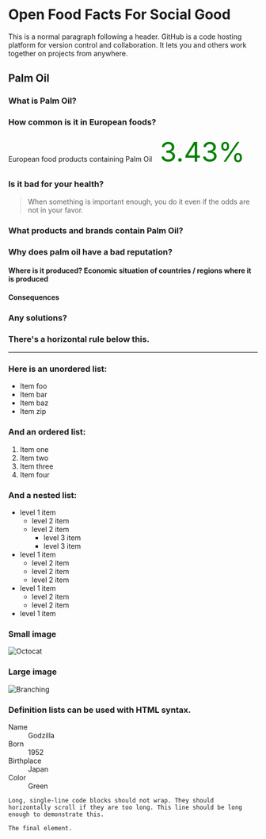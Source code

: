 # Open Food Facts For Social Good

This is a normal paragraph following a header. GitHub is a code hosting platform for version control and collaboration. It lets you and others work together on projects from anywhere.

## Palm Oil

### What is Palm Oil?

### How common is it in European foods?

European food products containing Palm Oil<span style="font-size:55px; color:green"> 3.43%</span>

### Is it bad for your health?

> When something is important enough, you do it even if the odds are not in your favor.

### What products and brands contain Palm Oil?

### Why does palm oil have a bad reputation?

#### Where is it produced? Economic situation of countries / regions where it is produced

#### Consequences

### Any solutions?







### There's a horizontal rule below this.

* * *

### Here is an unordered list:

*   Item foo
*   Item bar
*   Item baz
*   Item zip

### And an ordered list:

1.  Item one
1.  Item two
1.  Item three
1.  Item four

### And a nested list:

- level 1 item
  - level 2 item
  - level 2 item
    - level 3 item
    - level 3 item
- level 1 item
  - level 2 item
  - level 2 item
  - level 2 item
- level 1 item
  - level 2 item
  - level 2 item
- level 1 item

### Small image

![Octocat](https://assets-cdn.github.com/images/icons/emoji/octocat.png)

### Large image

![Branching](https://guides.github.com/activities/hello-world/branching.png)


### Definition lists can be used with HTML syntax.

<dl>
<dt>Name</dt>
<dd>Godzilla</dd>
<dt>Born</dt>
<dd>1952</dd>
<dt>Birthplace</dt>
<dd>Japan</dd>
<dt>Color</dt>
<dd>Green</dd>
</dl>

```
Long, single-line code blocks should not wrap. They should horizontally scroll if they are too long. This line should be long enough to demonstrate this.
```

```
The final element.
```
